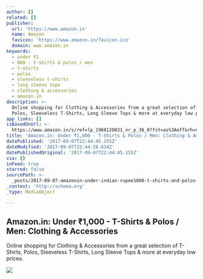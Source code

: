 ```yaml
---
author: []
related: []
publisher:
  url: 'https://www.amazon.in'
  name: Amazon
  favicon: 'https://www.amazon.in/favicon.ico'
  domain: www.amazon.in
keywords:
  - under ₹1
  - 000 - t-shirts & polos / men
  - t-shirts
  - polos
  - sleeveless t-shirts
  - long sleeve tops
  - clothing & accessories
  - amazon.in
description: >-
  Online shopping for Clothing & Accessories from a great selection of T-Shirts,
  Polos, Sleeveless T-Shirts, Long Sleeve Tops & more at everyday low prices.
app_links: []
isBasedOnUrl: >-
  https://www.amazon.in/s/ref=lp_1968120031_nr_p_36_0?fst=as%3Aoff&rh=n%3A1571271031%2Cn%3A%211571272031%2Cn%3A1968024031%2Cn%3A1968120031%2Cp_36%3A4595084031&bbn=1968120031&ie=UTF8&qid=1504824208&rnid=4595083031&_encoding=UTF8&tag=uptime01-21&linkCode=ur2&linkId=66b007567cbfe2a19ac0abc133bc3051&camp=3638&creative=24630
title: 'Amazon.in: Under ₹1,000 - T-Shirts & Polos / Men: Clothing & Accessories'
datePublished: '2017-09-07T22:44:45.155Z'
dateModified: '2017-09-07T22:44:38.634Z'
datePublishedOriginal: '2017-09-07T22:44:45.155Z'
via: {}
inFeed: true
starred: false
sourcePath: >-
  _posts/2017-09-07-amazonin-under-indian-rupee1000-t-shirts-and-polos-men-clothing-and.md
_context: 'http://schema.org'
_type: MediaObject

---
```

<article style=""><h1>Amazon.in: Under ₹1,000 - T-Shirts &amp; Polos / Men: Clothing &amp; Accessories</h1><p>Online shopping for Clothing &amp; Accessories from a great selection of T-Shirts, Polos, Sleeveless T-Shirts, Long Sleeve Tops &amp; more at everyday low prices.</p><img src="https://images-eu.ssl-images-amazon.com/images/I/515f6YiP62L._AC_UL260_SR200,260_.jpg" /></article>
